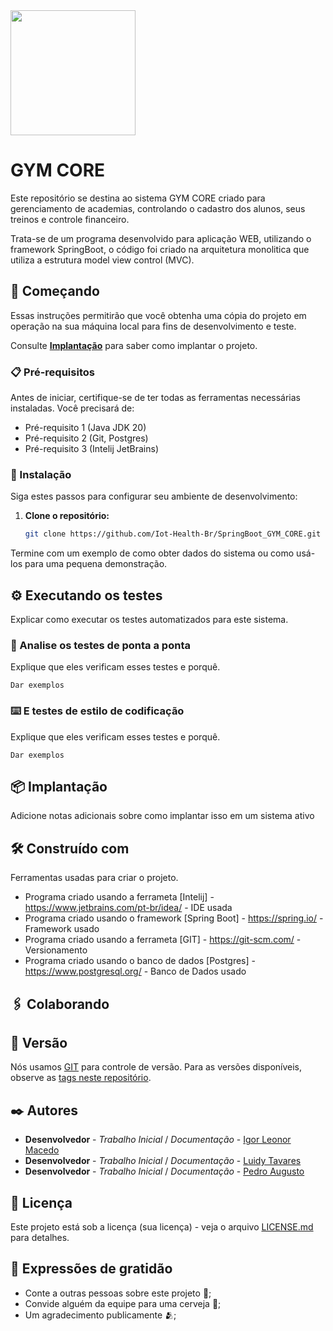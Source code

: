 <img src="https://github.com/Iot-Health-Br/SpringBoot_GYM_CORE/blob/main/Logo%20Principal.jpeg?raw=true" width="200" height="200"> 

# GYM CORE 

Este repositório se destina ao sistema GYM CORE criado para gerenciamento de academias, controlando o cadastro dos alunos, seus treinos e controle financeiro. 

Trata-se de um programa desenvolvido para aplicação WEB, utilizando o framework SpringBoot, o código foi criado na arquitetura monolitica que utiliza a estrutura model view control (MVC). 

## 🚀 Começando

Essas instruções permitirão que você obtenha uma cópia do projeto em operação na sua máquina local para fins de desenvolvimento e teste.

Consulte **[Implantação](#-implanta%C3%A7%C3%A3o)** para saber como implantar o projeto.

### 📋 Pré-requisitos

Antes de iniciar, certifique-se de ter todas as ferramentas necessárias instaladas. Você precisará de:

- Pré-requisito 1 (Java JDK 20)
- Pré-requisito 2 (Git, Postgres)
- Pré-requisito 3 (Intelij JetBrains)

### 🔧 Instalação

Siga estes passos para configurar seu ambiente de desenvolvimento:

1. **Clone o repositório:**

   ```bash
   git clone https://github.com/Iot-Health-Br/SpringBoot_GYM_CORE.git

Termine com um exemplo de como obter dados do sistema ou como usá-los para uma pequena demonstração.

## ⚙️ Executando os testes

Explicar como executar os testes automatizados para este sistema.

### 🔩 Analise os testes de ponta a ponta

Explique que eles verificam esses testes e porquê.

```
Dar exemplos
```

### ⌨️ E testes de estilo de codificação

Explique que eles verificam esses testes e porquê.

```
Dar exemplos
```

## 📦 Implantação

Adicione notas adicionais sobre como implantar isso em um sistema ativo

## 🛠️ Construído com

Ferramentas usadas para criar o projeto.

* Programa criado usando a ferrameta [Intelij] - https://www.jetbrains.com/pt-br/idea/ - IDE usada
* Programa criado usando o framework [Spring Boot] - https://spring.io/ - Framework usado
* Programa criado usando a ferrameta [GIT] - https://git-scm.com/ - Versionamento
* Programa criado usando o banco de dados [Postgres] - https://www.postgresql.org/ - Banco de Dados usado

## 🖇️ Colaborando



## 📌 Versão

Nós usamos [GIT](https://git-scm.com/) para controle de versão. Para as versões disponíveis, observe as [tags neste repositório](https://github.com/Iot-Health-Br/SpringBoot_GYM_CORE/commits/main/). 

## ✒️ Autores

* **Desenvolvedor** - *Trabalho Inicial* / *Documentação* - [Igor Leonor Macedo](https://github.com/Iot-Health-Br)
* **Desenvolvedor** - *Trabalho Inicial* / *Documentação* - [Luidy Tavares](https://github.com/LuidyTT)
* **Desenvolvedor** - *Trabalho Inicial* / *Documentação* - [Pedro Augusto](https://github.com/PedroAugusto-sys)


## 📄 Licença

Este projeto está sob a licença (sua licença) - veja o arquivo [LICENSE.md](https://github.com/usuario/projeto/licenca) para detalhes.

## 🎁 Expressões de gratidão

* Conte a outras pessoas sobre este projeto 📢;
* Convide alguém da equipe para uma cerveja 🍺;
* Um agradecimento publicamente 🫂;
